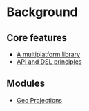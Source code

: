 # Background

## Core features

* [A multiplatform library](multiplatform.md)
* [API and DSL principles](api-and-dsl.md)


## Modules
* [Geo Projections](geo.md) 
